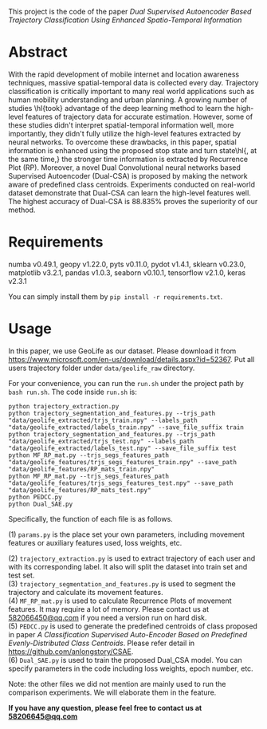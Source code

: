 This project is the code of the paper _Dual Supervised Autoencoder Based Trajectory Classification Using Enhanced Spatio-Temporal Information_

# Abstract
With the rapid development of mobile internet and location awareness techniques, massive spatial-temporal data is collected every day.
		Trajectory classification is critically important to many real world applications such as human mobility understanding and urban planning. A growing number of studies \hl{took} advantage of the deep learning method to learn the high-level features of trajectory data for accurate estimation. However, some of these studies didn't interpret spatial-temporal information well, more importantly, they didn't fully utilize the high-level features extracted by neural networks. To overcome these drawbacks, in this paper, spatial information is enhanced using the proposed stop state and turn state\hl{, at the same time,} the stronger time information is extracted by Recurrence Plot (RP). Moreover, a novel Dual Convolutional neural networks based Supervised Autoencoder (Dual-CSA) is proposed by making the network aware of predefined class centroids. Experiments conducted on real-world dataset demonstrate that Dual-CSA can learn the high-level features well. The highest accuracy of Dual-CSA is 88.835% proves the superiority of our method.

# Requirements
numba v0.49.1,
geopy v1.22.0,
pyts v0.11.0,
pydot v1.4.1,
sklearn v0.23.0,
matplotlib v3.2.1,
pandas v1.0.3,
seaborn v0.10.1,
tensorflow v2.1.0,
keras v2.3.1

You can simply install them by `pip install -r requirements.txt`.
# Usage
In this paper, we use GeoLife as our dataset. Please download it from https://www.microsoft.com/en-us/download/details.aspx?id=52367. Put all users trajectory folder under `data/geolife_raw` directory.  

For your convenience, you can run the `run.sh` under the project path by `bash run.sh`. The code inside `run.sh` is:
```shell script
python trajectory_extraction.py
python trajectory_segmentation_and_features.py --trjs_path "data/geolife_extracted/trjs_train.npy" --labels_path "data/geolife_extracted/labels_train.npy" --save_file_suffix train
python trajectory_segmentation_and_features.py --trjs_path "data/geolife_extracted/trjs_test.npy" --labels_path "data/geolife_extracted/labels_test.npy" --save_file_suffix test
python MF_RP_mat.py --trjs_segs_features_path "data/geolife_features/trjs_segs_features_train.npy" --save_path "data/geolife_features/RP_mats_train.npy"
python MF_RP_mat.py --trjs_segs_features_path "data/geolife_features/trjs_segs_features_test.npy" --save_path "data/geolife_features/RP_mats_test.npy"
python PEDCC.py
python Dual_SAE.py
```


Specifically, the function of each file is as follows.

(1) `params.py` is the place set your own parameters, including movement features or auxiliary features used, loss weights, etc.  
  
(2) `trajectory_extraction.py` is used to extract trajectory of each user and with its corresponding label. It also will split the dataset into train set and test set.  
(3) `trajectory_segmentation_and_features.py` is used to segment the trajectory and calculate its movement features.  
(4) `MF_RP_mat.py` is used to calculate Recurrence Plots of movement features. It may require a lot of memory. Please contact us at 582066450@qq.com if you need a version run on hard disk.  
(5) `PEDCC.py` is used to generate the predefined centroids of class proposed in paper _A Classification Supervised Auto-Encoder Based on Predefined Evenly-Distributed Class Centroids_. Please refer detail in https://github.com/anlongstory/CSAE.  
(6) `Dual_SAE.py` is used to train the proposed Dual_CSA model. You can specify parameters in the code including loss weights, epoch number, etc.

Note: the other files we did not mention are mainly used to run the comparison experiments. We will elaborate them in the feature.

**If you have any question, please feel free to contact us at 58206645@qq.com**


